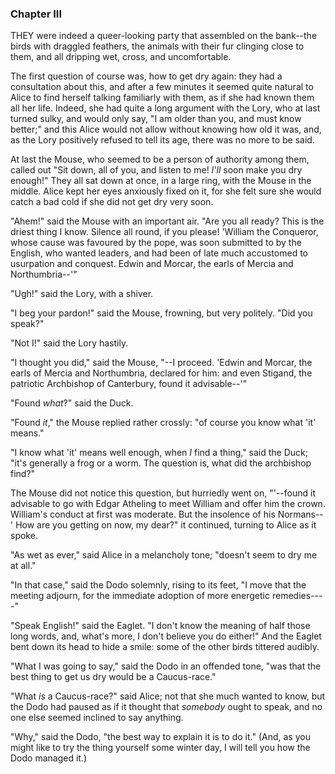 ### Chapter III

THEY were indeed a queer-looking party that assembled on the bank--the birds with draggled feathers, the animals with their fur clinging close to them, and all dripping wet, cross, and uncomfortable.

The first question of course was, how to get dry again: they had a consultation about this, and after a few minutes it seemed quite natural to Alice to find herself talking familiarly with them, as if she had known them all her life. Indeed, she had quite a long argument with the Lory, who at last turned sulky, and would only say, "I am older than you, and must know better;" and this Alice would not allow without knowing how old it was, and, as the Lory positively refused to tell its age, there was no more to be said.

At last the Mouse, who seemed to be a person of authority among them, called out "Sit down, all of you, and listen to me! _I'll_ soon make you dry enough!" They all sat down at once, in a large ring, with the Mouse in the middle. Alice kept her eyes anxiously fixed on it, for she felt sure she would catch a bad cold if she did not get dry very soon.

"Ahem!" said the Mouse with an important air. "Are you all ready? This is the driest thing I know. Silence all round, if you please! 'William the Conqueror, whose cause was favoured by the pope, was soon submitted to by the English, who wanted leaders, and had been of late much accustomed to usurpation and conquest. Edwin and Morcar, the earls of Mercia and Northumbria--'"

"Ugh!" said the Lory, with a shiver.

"I beg your pardon!" said the Mouse, frowning, but very politely. "Did you speak?"

"Not I!" said the Lory hastily.

"I thought you did," said the Mouse, "--I proceed. 'Edwin and Morcar, the earls of Mercia and Northumbria, declared for him: and even Stigand, the patriotic Archbishop of Canterbury, found it advisable--'"

"Found _what_?" said the Duck.

"Found _it_," the Mouse replied rather crossly: "of course you know what 'it' means."

"I know what 'it' means well enough, when _I_ find a thing," said the Duck; "it's generally a frog or a worm. The question is, what did the archbishop find?"

The Mouse did not notice this question, but hurriedly went on, "'--found it advisable to go with Edgar Atheling to meet William and offer him the crown. William's conduct at first was moderate. But the insolence of his Normans--' How are you getting on now, my dear?" it continued, turning to Alice as it spoke.

"As wet as ever," said Alice in a melancholy tone; "doesn't seem to dry me at all."

"In that case," said the Dodo solemnly, rising to its feet, "I move that the meeting adjourn, for the immediate adoption of more energetic remedies----"

"Speak English!" said the Eaglet. "I don't know the meaning of half those long words, and, what's more, I don't believe you do either!" And the Eaglet bent down its head to hide a smile: some of the other birds tittered audibly.

"What I was going to say," said the Dodo in an offended tone, "was that the best thing to get us dry would be a Caucus-race."

"What _is_ a Caucus-race?" said Alice; not that she much wanted to know, but the Dodo had paused as if it thought that _somebody_ ought to speak, and no one else seemed inclined to say anything.

"Why," said the Dodo, "the best way to explain it is to do it." (And, as you might like to try the thing yourself some winter day, I will tell you how the Dodo managed it.)